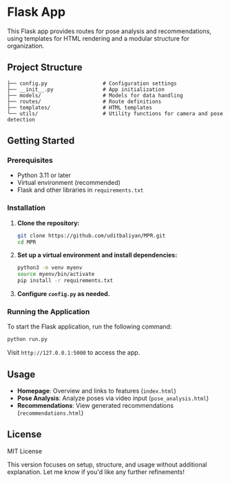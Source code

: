 
# Flask App

This Flask app provides routes for pose analysis and recommendations, using templates for HTML rendering and a modular structure for organization.

## Project Structure

```
├── config.py                  # Configuration settings
├── __init__.py                # App initialization
├── models/                    # Models for data handling
├── routes/                    # Route definitions
├── templates/                 # HTML templates
└── utils/                     # Utility functions for camera and pose detection
```

## Getting Started

### Prerequisites

- Python 3.11 or later
- Virtual environment (recommended)
- Flask and other libraries in `requirements.txt`

### Installation

1. **Clone the repository:**
   ```bash
   git clone https://github.com/uditbaliyan/MPR.git
   cd MPR
   ```

2. **Set up a virtual environment and install dependencies:**
   ```bash
   python3 -m venv myenv
   source myenv/bin/activate
   pip install -r requirements.txt
   ```

3. **Configure `config.py` as needed.**

### Running the Application

To start the Flask application, run the following command:

```bash
python run.py

```

Visit `http://127.0.0.1:5000` to access the app.

## Usage

- **Homepage**: Overview and links to features (`index.html`)
- **Pose Analysis**: Analyze poses via video input (`pose_analysis.html`)
- **Recommendations**: View generated recommendations (`recommendations.html`)


## License

MIT License


This version focuses on setup, structure, and usage without additional explanation. Let me know if you'd like any further refinements!
